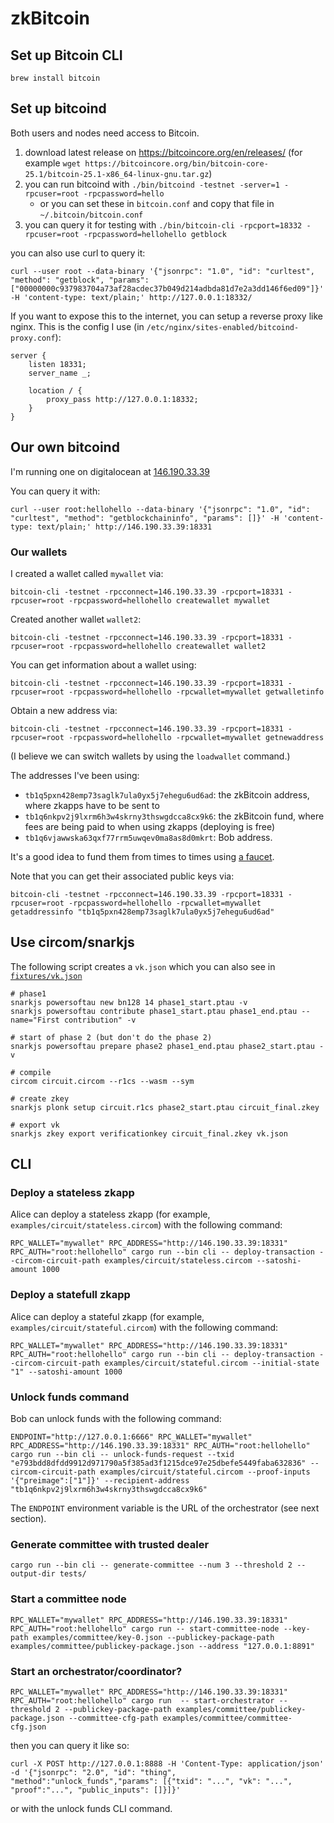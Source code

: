 # zkBitcoin

## Set up Bitcoin CLI

```shell
brew install bitcoin
```

## Set up bitcoind

Both users and nodes need access to Bitcoin.

1. download latest release on https://bitcoincore.org/en/releases/ (for example `wget https://bitcoincore.org/bin/bitcoin-core-25.1/bitcoin-25.1-x86_64-linux-gnu.tar.gz`)
2. you can run bitcoind with `./bin/bitcoind -testnet -server=1 -rpcuser=root -rpcpassword=hello`
    - or you can set these in `bitcoin.conf` and copy that file in `~/.bitcoin/bitcoin.conf`
3. you can query it for testing with `./bin/bitcoin-cli -rpcport=18332 -rpcuser=root -rpcpassword=hellohello getblock`

you can also use curl to query it:

```console
curl --user root --data-binary '{"jsonrpc": "1.0", "id": "curltest", "method": "getblock", "params": ["00000000c937983704a73af28acdec37b049d214adbda81d7e2a3dd146f6ed09"]}' -H 'content-type: text/plain;' http://127.0.0.1:18332/
```

If you want to expose this to the internet, you can setup a reverse proxy like nginx. This is the config I use (in `/etc/nginx/sites-enabled/bitcoind-proxy.conf`):

```
server {
    listen 18331;
    server_name _;

    location / {
        proxy_pass http://127.0.0.1:18332;
    }
}
```

## Our own bitcoind

I'm running one on digitalocean at [146.190.33.39](http://146.190.33.39)

You can query it with:

```console
curl --user root:hellohello --data-binary '{"jsonrpc": "1.0", "id": "curltest", "method": "getblockchaininfo", "params": []}' -H 'content-type: text/plain;' http://146.190.33.39:18331
```

### Our wallets

I created a wallet called `mywallet` via:

```shell
bitcoin-cli -testnet -rpcconnect=146.190.33.39 -rpcport=18331 -rpcuser=root -rpcpassword=hellohello createwallet mywallet
```

Created another wallet `wallet2`:

```shell
bitcoin-cli -testnet -rpcconnect=146.190.33.39 -rpcport=18331 -rpcuser=root -rpcpassword=hellohello createwallet wallet2
```

You can get information about a wallet using:

```shell
bitcoin-cli -testnet -rpcconnect=146.190.33.39 -rpcport=18331 -rpcuser=root -rpcpassword=hellohello -rpcwallet=mywallet getwalletinfo
```

Obtain a new address via:

```shell
bitcoin-cli -testnet -rpcconnect=146.190.33.39 -rpcport=18331 -rpcuser=root -rpcpassword=hellohello -rpcwallet=mywallet getnewaddress
```

(I believe we can switch wallets by using the `loadwallet` command.)

The addresses I've been using:

* `tb1q5pxn428emp73saglk7ula0yx5j7ehegu6ud6ad`: the zkBitcoin address, where zkapps have to be sent to
* `tb1q6nkpv2j9lxrm6h3w4skrny3thswgdcca8cx9k6`: the zkBitcoin fund, where fees are being paid to when using zkapps (deploying is free)
* `tb1q6vjawwska63qxf77rrm5uwqev0ma8as8d0mkrt`: Bob address.

It's a good idea to fund them from times to times using [a faucet](https://bitcoinfaucet.uo1.net/send.php).

Note that you can get their associated public keys via:

```shell
bitcoin-cli -testnet -rpcconnect=146.190.33.39 -rpcport=18331 -rpcuser=root -rpcpassword=hellohello -rpcwallet=mywallet getaddressinfo "tb1q5pxn428emp73saglk7ula0yx5j7ehegu6ud6ad"
```

## Use circom/snarkjs

The following script creates a `vk.json` which you can also see in [`fixtures/vk.json`](fixtures/vk.json)

```shell
# phase1
snarkjs powersoftau new bn128 14 phase1_start.ptau -v
snarkjs powersoftau contribute phase1_start.ptau phase1_end.ptau --name="First contribution" -v

# start of phase 2 (but don't do the phase 2)
snarkjs powersoftau prepare phase2 phase1_end.ptau phase2_start.ptau -v

# compile
circom circuit.circom --r1cs --wasm --sym

# create zkey
snarkjs plonk setup circuit.r1cs phase2_start.ptau circuit_final.zkey

# export vk
snarkjs zkey export verificationkey circuit_final.zkey vk.json
```

## CLI

### Deploy a stateless zkapp

Alice can deploy a stateless zkapp (for example, `examples/circuit/stateless.circom`) with the following command:

```shell
RPC_WALLET="mywallet" RPC_ADDRESS="http://146.190.33.39:18331" RPC_AUTH="root:hellohello" cargo run --bin cli -- deploy-transaction --circom-circuit-path examples/circuit/stateless.circom --satoshi-amount 1000
```

### Deploy a statefull zkapp

Alice can deploy a stateful zkapp (for example, `examples/circuit/stateful.circom`) with the following command:

```shell
RPC_WALLET="mywallet" RPC_ADDRESS="http://146.190.33.39:18331" RPC_AUTH="root:hellohello" cargo run --bin cli -- deploy-transaction --circom-circuit-path examples/circuit/stateful.circom --initial-state "1" --satoshi-amount 1000     
```

### Unlock funds command

Bob can unlock funds with the following command:

```shell
ENDPOINT="http://127.0.0.1:6666" RPC_WALLET="mywallet" RPC_ADDRESS="http://146.190.33.39:18331" RPC_AUTH="root:hellohello" cargo run --bin cli -- unlock-funds-request --txid "e793bdd8dfdd9912d971790a5f385ad3f1215dce97e25dbefe5449faba632836" --circom-circuit-path examples/circuit/stateful.circom --proof-inputs '{"preimage":["1"]}' --recipient-address "tb1q6nkpv2j9lxrm6h3w4skrny3thswgdcca8cx9k6"
```

The `ENDPOINT` environment variable is the URL of the orchestrator (see next section).

### Generate committee with trusted dealer

```shell
cargo run --bin cli -- generate-committee --num 3 --threshold 2 --output-dir tests/
```

### Start a committee node 

```shell
RPC_WALLET="mywallet" RPC_ADDRESS="http://146.190.33.39:18331" RPC_AUTH="root:hellohello" cargo run -- start-committee-node --key-path examples/committee/key-0.json --publickey-package-path examples/committee/publickey-package.json --address "127.0.0.1:8891"
```

### Start an orchestrator/coordinator?

```shell
RPC_WALLET="mywallet" RPC_ADDRESS="http://146.190.33.39:18331" RPC_AUTH="root:hellohello" cargo run  -- start-orchestrator --threshold 2 --publickey-package-path examples/committee/publickey-package.json --committee-cfg-path examples/committee/committee-cfg.json
```

then you can query it like so:

```shell
curl -X POST http://127.0.0.1:8888 -H 'Content-Type: application/json' -d '{"jsonrpc": "2.0", "id": "thing", "method":"unlock_funds","params": [{"txid": "...", "vk": "...", "proof":"...", "public_inputs": []}]}'
```

or with the unlock funds CLI command.
